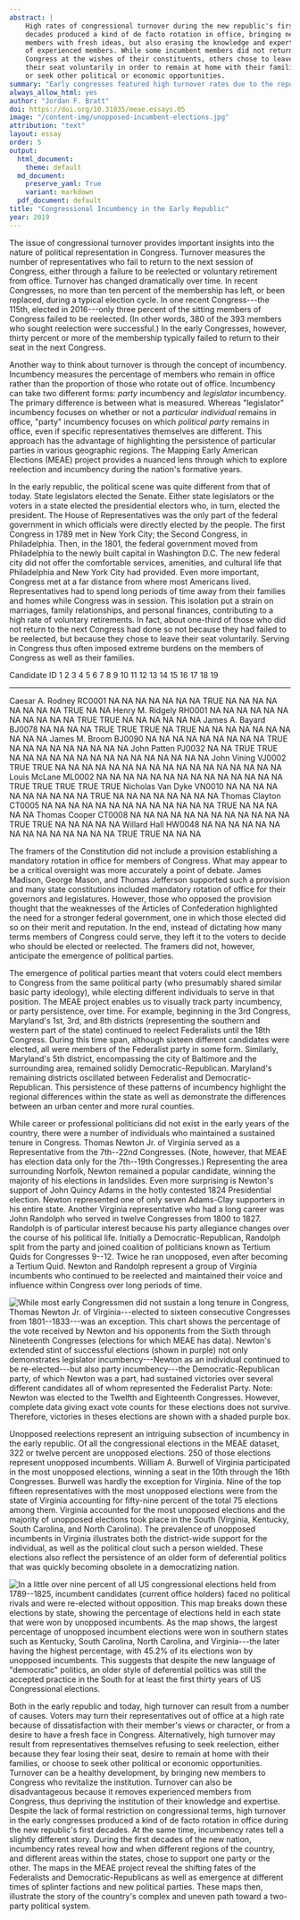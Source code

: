 ```yaml
---
abstract: |
    High rates of congressional turnover during the new republic's first
    decades produced a kind of de facto rotation in office, bringing new
    members with fresh ideas, but also erasing the knowledge and expertise
    of experienced members. While some incumbent members did not return to
    Congress at the wishes of their constituents, others chose to leave
    their seat voluntarily in order to remain at home with their families,
    or seek other political or economic opportunities.
summary: "Early congresses featured high turnover rates due to the republic’s political culture and personal hardships."    
always_allow_html: yes
author: "Jordan F. Bratt"
doi: https://doi.org/10.31835/meae.essays.05
image: "/content-img/unopposed-incumbent-elections.jpg"
attribution: "text"
layout: essay
order: 5
output:
  html_document:
    theme: default
  md_document:
    preserve_yaml: True
    variant: markdown
  pdf_document: default
title: "Congressional Incumbency in the Early Republic"
year: 2019
---
```


The issue of congressional turnover provides important insights into the
nature of political representation in Congress. Turnover measures the
number of representatives who fail to return to the next session of
Congress, either through a failure to be reelected or voluntary
retirement from office. Turnover has changed dramatically over time. In
recent Congresses, no more than ten percent of the membership has left,
or been replaced, during a typical election cycle. In one recent
Congress---the 115th, elected in 2016---only three percent of the
sitting members of Congress failed to be reelected. (In other words, 380
of the 393 members who sought reelection were successful.) In the early
Congresses, however, thirty percent or more of the membership typically
failed to return to their seat in the next Congress.

Another way to think about turnover is through the concept of
incumbency. Incumbency measures the percentage of members who remain in
office rather than the proportion of those who rotate out of office.
Incumbency can take two different forms: *party* incumbency and
*legislator* incumbency. The primary difference is between what is
measured. Whereas "legislator" incumbency focuses on whether or not a
*particular individual* remains in office, "party" incumbency focuses on
which *political party* remains in office, even if specific
representatives themselves are different. This approach has the
advantage of highlighting the persistence of particular parties in
various geographic regions. The Mapping Early American Elections (MEAE)
project provides a nuanced lens through which to explore reelection and
incumbency during the nation's formative years.

In the early republic, the political scene was quite different from that
of today. State legislators elected the Senate. Either state legislators
or the voters in a state elected the presidential electors who, in turn,
elected the president. The House of Representatives was the only part of
the federal government in which officials were directly elected by the
people. The first Congress in 1789 met in New York City; the Second
Congress, in Philadelphia. Then, in the 1801, the federal government
moved from Philadelphia to the newly built capital in Washington D.C.
The new federal city did not offer the comfortable services, amenities,
and cultural life that Philadelphia and New York City had provided. Even
more important, Congress met at a far distance from where most Americans
lived. Representatives had to spend long periods of time away from their
families and homes while Congress was in session. This isolation put a
strain on marriages, family relationships, and personal finances,
contributing to a high rate of voluntary retirements. In fact, about
one-third of those who did not return to the next Congress had done so
not because they had failed to be reelected, but because they chose to
leave their seat voluntarily. Serving in Congress thus often imposed
extreme burdens on the members of Congress as well as their families.

  Candidate           ID       1      2      3      4      5      6      7      8      9      10     11     12     13     14     15     16     17     18     19
  ------------------- -------- ------ ------ ------ ------ ------ ------ ------ ------ ------ ------ ------ ------ ------ ------ ------ ------ ------ ------ ------
  Caesar A. Rodney    RC0001   NA     NA     NA     NA     NA     NA     NA     TRUE   NA     NA     NA     NA     NA     NA     NA     NA     TRUE   NA     NA
  Henry M. Ridgely    RH0001   NA     NA     NA     NA     NA     NA     NA     NA     NA     NA     NA     TRUE   TRUE   NA     NA     NA     NA     NA     NA
  James A. Bayard     BJ0078   NA     NA     NA     NA     TRUE   TRUE   TRUE   NA     TRUE   NA     NA     NA     NA     NA     NA     NA     NA     NA     NA
  James M. Broom      BJ0090   NA     NA     NA     NA     NA     NA     NA     NA     NA     TRUE   NA     NA     NA     NA     NA     NA     NA     NA     NA
  John Patten         PJ0032   NA     NA     TRUE   TRUE   NA     NA     NA     NA     NA     NA     NA     NA     NA     NA     NA     NA     NA     NA     NA
  John Vining         VJ0002   TRUE   TRUE   NA     NA     NA     NA     NA     NA     NA     NA     NA     NA     NA     NA     NA     NA     NA     NA     NA
  Louis McLane        ML0002   NA     NA     NA     NA     NA     NA     NA     NA     NA     NA     NA     NA     NA     NA     TRUE   TRUE   TRUE   TRUE   TRUE
  Nicholas Van Dyke   VN0010   NA     NA     NA     NA     NA     NA     NA     NA     NA     NA     TRUE   NA     NA     NA     NA     NA     NA     NA     NA
  Thomas Clayton      CT0005   NA     NA     NA     NA     NA     NA     NA     NA     NA     NA     NA     NA     NA     TRUE   NA     NA     NA     NA     NA
  Thomas Cooper       CT0008   NA     NA     NA     NA     NA     NA     NA     NA     NA     NA     NA     NA     TRUE   TRUE   NA     NA     NA     NA     NA
  Willard Hall        HW0048   NA     NA     NA     NA     NA     NA     NA     NA     NA     NA     NA     NA     NA     NA     TRUE   TRUE   NA     NA     NA

The framers of the Constitution did not include a provision establishing
a mandatory rotation in office for members of Congress. What may appear
to be a critical oversight was more accurately a point of debate. James
Madison, George Mason, and Thomas Jefferson supported such a provision
and many state constitutions included mandatory rotation of office for
their governors and legislatures. However, those who opposed the
provision thought that the weaknesses of the Articles of Confederation
highlighted the need for a stronger federal government, one in which
those elected did so on their merit and reputation. In the end, instead
of dictating how many terms members of Congress could serve, they left
it to the voters to decide who should be elected or reelected. The
framers did not, however, anticipate the emergence of political parties.

The emergence of political parties meant that voters could elect members
to Congress from the same political party (who presumably shared similar
basic party ideology), while electing different individuals to serve in
that position. The MEAE project enables us to visually track party
incumbency, or party persistence, over time. For example, beginning in
the 3rd Congress, Maryland's 1st, 3rd, and 8th districts (representing
the southern and western part of the state) continued to reelect
Federalists until the 18th Congress. During this time span, although
sixteen different candidates were elected, all were members of the
Federalist party in some form. Similarly, Maryland's 5th district,
encompassing the city of Baltimore and the surrounding area, remained
solidly Democratic-Republican. Maryland's remaining districts oscillated
between Federalist and Democratic-Republican. This persistence of these
patterns of incumbency highlight the regional differences within the
state as well as demonstrate the differences between an urban center and
more rural counties.

While career or professional politicians did not exist in the early
years of the country, there were a number of individuals who maintained
a sustained tenure in Congress. Thomas Newton Jr. of Virginia served as
a Representative from the 7th--22nd Congresses. (Note, however, that
MEAE has election data only for the 7th--19th Congresses.) Representing
the area surrounding Norfolk, Newton remained a popular candidate,
winning the majority of his elections in landslides. Even more
surprising is Newton's support of John Quincy Adams in the hotly
contested 1824 Presidential election. Newton represented one of only
seven Adams-Clay supporters in his entire state. Another Virginia
representative who had a long career was John Randolph who served in
twelve Congresses from 1800 to 1827. Randolph is of particular interest
because his party allegiance changes over the course of his political
life. Initially a Democratic-Republican, Randolph split from the party
and joined coalition of politicians known as Tertium Quids for
Congresses 9--12. Twice he ran unopposed, even after becoming a Tertium
Quid. Newton and Randolph represent a group of Virginia incumbents who
continued to be reelected and maintained their voice and influence
within Congress over long periods of time.

![While most early Congressmen did not sustain a long tenure in
Congress, Thomas Newton Jr. of Virginia---elected to sixteen consecutive
Congresses from 1801--1833---was an exception. This chart shows the
percentage of the vote received by Newton and his opponents from the
Sixth through Nineteenth Congresses (elections for which MEAE has data).
Newton's extended stint of successful elections (shown in purple) not
only demonstrates legislator incumbency---Newton as an individual
continued to be re-elected---but also party incumbency---the
Democratic-Republican party, of which Newton was a part, had sustained
victories over several different candidates all of whom represented the
Federalist Party. Note: Newton was elected to the
<a href="http://earlyamericanelections.org/maps/meae.congressional.congress12.va.county.html">Twelfth
</a> and
<a href="http://earlyamericanelections.org/maps/meae.congressional.congress18.va.county.html">Eighteenth
</a> Congresses. However, complete data giving exact vote counts for
these elections does not survive. Therefore, victories in theses
elections are shown with a shaded purple
box.]({{site.url}}/content-img/newton-incumbency.png)

Unopposed reelections represent an intriguing subsection of incumbency
in the early republic. Of all the congressional elections in the MEAE
dataset, 322 or twelve percent are unopposed elections. 250 of those
elections represent unopposed incumbents. William A. Burwell of Virginia
participated in the most unopposed elections, winning a seat in the 10th
through the 16th Congresses. Burwell was hardly the exception for
Virginia. Nine of the top fifteen representatives with the most
unopposed elections were from the state of Virginia accounting for
fifty-nine percent of the total 75 elections among them. Virginia
accounted for the most unopposed elections and the majority of unopposed
elections took place in the South (Virginia, Kentucky, South Carolina,
and North Carolina). The prevalence of unopposed incumbents in Virginia
illustrates both the district-wide support for the individual, as well
as the political clout such a person wielded. These elections also
reflect the persistence of an older form of deferential politics that
was quickly becoming obsolete in a democratizing nation.

![In a little over nine percent of all US congressional elections held
from 1789--1825, incumbent candidates (current office holders) faced no
political rivals and were re-elected without opposition. This map breaks
down these elections by state, showing the percentage of elections held
in each state that were won by unopposed incumbents. As the map shows,
the largest percentage of unopposed incumbent elections were won in
southern states such as Kentucky, South Carolina, North Carolina, and
Virginia---the later having the highest percentage, with 45.2% of its
elections won by unopposed incumbents. This suggests that despite the
new language of "democratic" politics, an older style of deferential
politics was still the accepted practice in the South for at least the
first thirty years of US Congressional
elections.]({{site.url}}/content-img/unopposed-incumbent-elections.png)

Both in the early republic and today, high turnover can result from a
number of causes. Voters may turn their representatives out of office at
a high rate because of dissatisfaction with their member's views or
character, or from a desire to have a fresh face in Congress.
Alternatively, high turnover may result from representatives themselves
refusing to seek reelection, either because they fear losing their seat,
desire to remain at home with their families, or choose to seek other
political or economic opportunities. Turnover can be a healthy
development, by bringing new members to Congress who revitalize the
institution. Turnover can also be disadvantageous because it removes
experienced members from Congress, thus depriving the institution of
their knowledge and expertise. Despite the lack of formal restriction on
congressional terms, high turnover in the early congresses produced a
kind of de facto rotation in office during the new republic's first
decades. At the same time, incumbency rates tell a slightly different
story. During the first decades of the new nation, incumbency rates
reveal how and when different regions of the country, and different
areas within the states, chose to support one party or the other. The
maps in the MEAE project reveal the shifting fates of the Federalists
and Democratic-Republicans as well as emergence at different times of
splinter factions and new political parties. These maps then, illustrate
the story of the country's complex and uneven path toward a two-party
political system.

